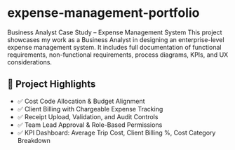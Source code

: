 # expense-management-portfolio
Business Analyst Case Study – Expense Management System
This project showcases my work as a Business Analyst in designing an enterprise-level expense management system. It includes full documentation of functional requirements, non-functional requirements, process diagrams, KPIs, and UX considerations.

## 📌 Project Highlights

- ✅ Cost Code Allocation & Budget Alignment
- ✅ Client Billing with Chargeable Expense Tracking
- ✅ Receipt Upload, Validation, and Audit Controls
- ✅ Team Lead Approval & Role-Based Permissions
- ✅ KPI Dashboard: Average Trip Cost, Client Billing %, Cost Category Breakdown
